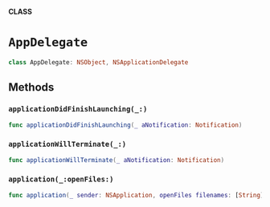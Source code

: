 **CLASS**

# `AppDelegate`

```swift
class AppDelegate: NSObject, NSApplicationDelegate
```

## Methods
### `applicationDidFinishLaunching(_:)`

```swift
func applicationDidFinishLaunching(_ aNotification: Notification)
```

### `applicationWillTerminate(_:)`

```swift
func applicationWillTerminate(_ aNotification: Notification)
```

### `application(_:openFiles:)`

```swift
func application(_ sender: NSApplication, openFiles filenames: [String])
```
